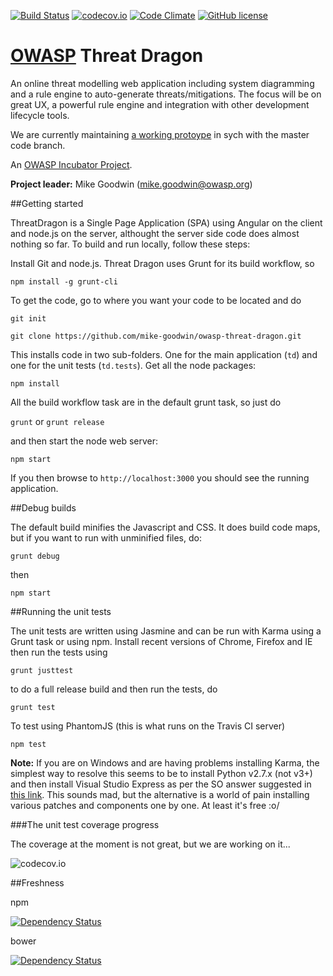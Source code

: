 [![Build Status](https://travis-ci.org/mike-goodwin/owasp-threat-dragon.svg?branch=master)](https://travis-ci.org/mike-goodwin/owasp-threat-dragon) [![codecov.io](http://codecov.io/github/mike-goodwin/owasp-threat-dragon/coverage.svg?branch=master)](http://codecov.io/github/mike-goodwin/owasp-threat-dragon?branch=master) [![Code Climate](https://codeclimate.com/github/mike-goodwin/owasp-threat-dragon/badges/gpa.svg)](https://codeclimate.com/github/mike-goodwin/owasp-threat-dragon) [![GitHub license](https://img.shields.io/github/license/mike-goodwin/owasp-threat-dragon.svg)](LICENSE.txt)


# [OWASP](https://www.owasp.org) Threat Dragon #

An online threat modelling web application including system diagramming and a rule engine to auto-generate threats/mitigations. 
The focus will be on great UX, a powerful rule engine and integration with other development lifecycle tools.

We are currently maintaining [a working protoype](http://threatdragon.azurewebsites.net/#/) in sych with the master code branch.

An [OWASP Incubator Project](https://www.owasp.org/index.php/OWASP_Threat_Dragon).

**Project leader:** Mike Goodwin (mike.goodwin@owasp.org)

##Getting started

ThreatDragon is a Single Page Application (SPA) using Angular on the client and node.js on the server, althought the server side code does almost nothing so far.
To build and run locally, follow these steps:

Install Git and node.js. Threat Dragon uses Grunt for its build workflow, so

`npm install -g grunt-cli`

To get the code, go to where you want your code to be located and do

`git init`

`git clone https://github.com/mike-goodwin/owasp-threat-dragon.git`

This installs code in two sub-folders. One for the main application (`td`) and one for the unit tests (`td.tests`). Get all the node packages:

`npm install`

All the build workflow task are in the default grunt task, so just do

`grunt` or `grunt release`

and then start the node web server:

`npm start`

If you then browse to `http://localhost:3000` you should see the running application.

##Debug builds

The default build minifies the Javascript and CSS. It does build code maps, but if you want to run with
unminified files, do:

`grunt debug`

then

`npm start`

##Running the unit tests

The unit tests are written using Jasmine and can be run with Karma using a Grunt task or using npm. Install recent versions of Chrome, Firefox and IE then run the tests using

`grunt justtest`

to do a full release build and then run the tests, do

`grunt test`

To test using PhantomJS (this is what runs on the Travis CI server)

`npm test`

**Note:** If you are on Windows and are having problems installing Karma, the simplest way to resolve this seems to be to install Python v2.7.x (not v3+) and then install Visual Studio Express as per the SO answer suggested in [this link](http://codedmi.com/questions/298619/npm-install-g-karma-error-msb4019-the-imported-project-c-microsoft-cpp-defau). This sounds mad, but the alternative is a world of pain installing various patches and components one by one. At least it's free :o/

###The unit test coverage progress

The coverage at the moment is not great, but we are working on it...

![codecov.io](https://codecov.io/github/mike-goodwin/owasp-threat-dragon/branch.svg?branch=master)

##Freshness

npm

[![Dependency Status](https://www.versioneye.com/user/projects/56185934a193340f2f000262/badge.svg?style=flat)](https://www.versioneye.com/user/projects/56185934a193340f2f000262) 

bower

[![Dependency Status](https://www.versioneye.com/user/projects/56185933a193340f2800026b/badge.svg?style=flat)](https://www.versioneye.com/user/projects/56185933a193340f2800026b)
